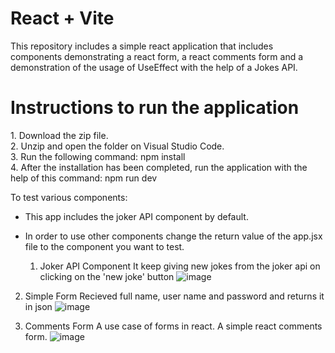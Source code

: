 # React + Vite
This repository includes a simple react application that includes components demonstrating a react form, a react comments form and a demonstration of the usage of UseEffect with the help of a Jokes API.
<h1>Instructions to run the application </h1>
1. Download the zip file.<br/>
2. Unzip and open the folder on Visual Studio Code.<br/>
3. Run the following command: npm install<br/>
4. After the installation has been completed, run the application with the help of this command: npm run dev<br/>

To test various components:
- This app includes the joker API component by default.
- In order to use other components change the return value of the app.jsx file to the component you want to test.

  1. Joker API Component
     It keep giving new jokes from the joker api on clicking on the 'new joke' button
     ![image](https://github.com/user-attachments/assets/c1e04fe6-ceb5-4dd0-b06f-f52ba3931661)

2. Simple Form
   Recieved full name, user name and password and returns it in json
![image](https://github.com/user-attachments/assets/687437cb-8965-4f65-ace5-15d9b3808d75)


3. Comments Form
   A use case of forms in react. A simple react comments form.
   ![image](https://github.com/user-attachments/assets/94b20603-e3e8-415f-af33-746a8c4b2b2c)

